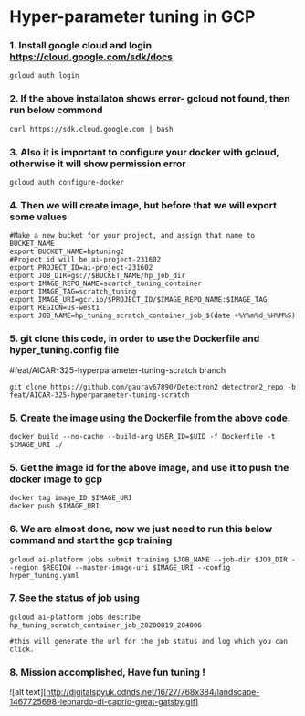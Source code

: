# Hyper-parameter tuning in GCP

### 1. Install google cloud and login https://cloud.google.com/sdk/docs
```
gcloud auth login
```

### 2. If the above installaton shows error- gcloud not found, then run below commond
```
curl https://sdk.cloud.google.com | bash
```

### 3. Also it is important to configure your docker with gcloud, otherwise it will show permission error
```
gcloud auth configure-docker
```

### 4. Then we will create image, but before that we will export some values

```
#Make a new bucket for your project, and assign that name to BUCKET_NAME
export BUCKET_NAME=hptuning2
#Project id will be ai-project-231602
export PROJECT_ID=ai-project-231602
export JOB_DIR=gs://$BUCKET_NAME/hp_job_dir
export IMAGE_REPO_NAME=scartch_tuning_container
export IMAGE_TAG=scratch_tuning
export IMAGE_URI=gcr.io/$PROJECT_ID/$IMAGE_REPO_NAME:$IMAGE_TAG
export REGION=us-west1
export JOB_NAME=hp_tuning_scratch_container_job_$(date +%Y%m%d_%H%M%S)

```

### 5. git clone this code, in order to use the Dockerfile and hyper_tuning.config file
#feat/AICAR-325-hyperparameter-tuning-scratch branch
```
git clone https://github.com/gaurav67890/Detectron2 detectron2_repo -b feat/AICAR-325-hyperparameter-tuning-scratch
```

### 5. Create the image using the Dockerfile from the above code.
```
docker build --no-cache --build-arg USER_ID=$UID -f Dockerfile -t $IMAGE_URI ./
```

### 5. Get the image id for the above image, and use it to push the docker image to gcp
```
docker tag image_ID $IMAGE_URI
docker push $IMAGE_URI

```

### 6. We are almost done, now we just need to run this below command and start the gcp training
```
gcloud ai-platform jobs submit training $JOB_NAME --job-dir $JOB_DIR --region $REGION --master-image-uri $IMAGE_URI --config hyper_tuning.yaml
```
### 7. See the status of job using
```
gcloud ai-platform jobs describe hp_tuning_scratch_container_job_20200819_204006

#this will generate the url for the job status and log which you can click. 
```
### 8. Mission accomplished, Have fun tuning !

![alt text][http://digitalspyuk.cdnds.net/16/27/768x384/landscape-1467725698-leonardo-di-caprio-great-gatsby.gif]


